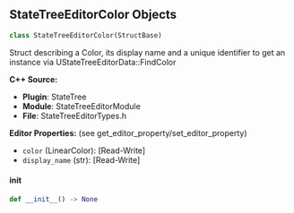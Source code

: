 ## StateTreeEditorColor Objects

```python
class StateTreeEditorColor(StructBase)
```

Struct describing a Color, its display name and a unique identifier to get an instance via UStateTreeEditorData::FindColor

**C++ Source:**

- **Plugin**: StateTree
- **Module**: StateTreeEditorModule
- **File**: StateTreeEditorTypes.h

**Editor Properties:** (see get_editor_property/set_editor_property)

- ``color`` (LinearColor):  [Read-Write]
- ``display_name`` (str):  [Read-Write]

<a id="unreal.StateTreeEditorColor.__init__"></a>

#### __init__

```python
def __init__() -> None
```

<a id="unreal.StateTreeEditorColorRef"></a>